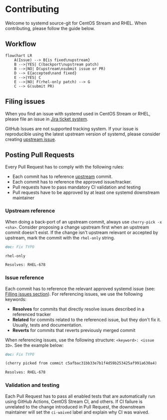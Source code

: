# Contributing

Welcome to systemd source-git for CentOS Stream and RHEL. When contributing, please follow the guide below.

## Workflow

```mermaid
flowchart LR
    A(Issue) --> B{is fixed\nupstream}
    B -->|YES| C(backport\nupstream patch)
    B -->|NO| D(upstream\nsubmit issue or PR)
    D --> E{accepted\nand fixed}
    E -->|YES| C
    E -->|NO| F(rhel-only patch) --> G
    C --> G(submit PR)
```

## Filing issues

When you find an issue with systemd used in CentOS Stream or RHEL, please file an issue in [Jira ticket system](https://issues.redhat.com/secure/CreateIssueDetails!init.jspa?pid=12332745&issuetype=1&components=12380515).

GitHub Issues are not supported tracking system. If your issue is reproducible using the latest upstream version of systemd, please consider creating [upstream issue](https://github.com/systemd/systemd/issues/new/choose).

## Posting Pull Requests

Every Pull Request has to comply with the following rules:

- Each commit has to reference [upstream](https://github.com/systemd/systemd) commit.
- Each commit has to reference the approved issue/tracker.
- Pull requests have to pass mandatory CI validation and testing
- Pull requests have to be approved by at least one systemd downstream maintainer

### Upstream reference

When doing a back-port of an upstream commit, always use `cherry-pick -x <sha>`. Consider proposing a change upstream first when an upstream commit doesn't exist.
If the change isn't upstream relevant or accepted by upstream, mark the commit with the `rhel-only` string.

```md
doc: Fix TYPO

rhel-only

Resolves: RHEL-678
```

### Issue reference

Each commit has to reference the relevant approved systemd issue (see: [Filling issues section](#filing-issues)). For referencing issues, we use the following keywords:

- **Resolves** for commits that directly resolve issues described in a referenced tracker
- **Related** for commits related to the referenced issue, but they don't fix it. Usually, tests and documentation.
- **Reverts** for commits that reverts previously merged commit

When referencing issues, use the following structure: `<keyword>: <issue ID>`. See the example below:

```md
doc: Fix TYPO

(cherry picked from commit c5afbac31bb33e7b1f4d59b253425af991a630a4)

Resolves: RHEL-678
```

### Validation and testing

Each Pull Request has to pass all enabled tests that are automatically run using GitHub Actions, CentOS Stream CI, and others.
If CI failure is unrelated to the change introduced in Pull Request, the downstream maintainer will set the `ci-waived` label and explain why CI was waived.
